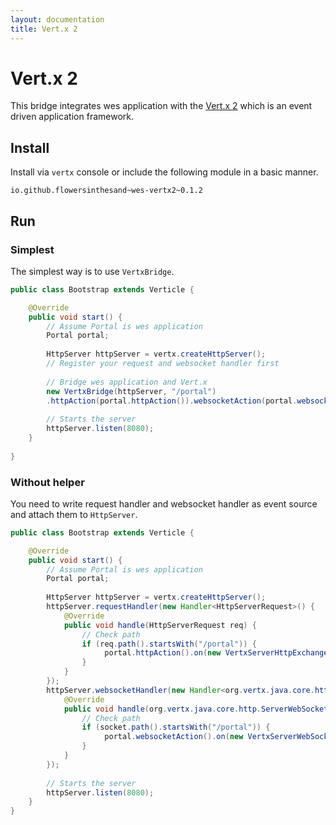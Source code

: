 ```yaml
---
layout: documentation
title: Vert.x 2
---
```


# Vert.x 2
This bridge integrates wes application with the [Vert.x 2](http://vertx.io/) which is an event driven application framework.

## Install
Install via `vertx` console or include the following module in a basic manner.

```
io.github.flowersinthesand~wes-vertx2~0.1.2
```

## Run

### Simplest

The simplest way is to use `VertxBridge`.

```java
public class Bootstrap extends Verticle {

    @Override
    public void start() {
        // Assume Portal is wes application
        Portal portal;
        
        HttpServer httpServer = vertx.createHttpServer();
        // Register your request and websocket handler first
        
        // Bridge wes application and Vert.x
        new VertxBridge(httpServer, "/portal")
        .httpAction(portal.httpAction()).websocketAction(portal.websocketAction());
        
        // Starts the server
        httpServer.listen(8080);
    }
    
}
```

### Without helper

You need to write request handler and websocket handler as event source and attach them to `HttpServer`.

```java
public class Bootstrap extends Verticle {

    @Override
    public void start() {
        // Assume Portal is wes application
        Portal portal;
        
        HttpServer httpServer = vertx.createHttpServer();
        httpServer.requestHandler(new Handler<HttpServerRequest>() {
            @Override
            public void handle(HttpServerRequest req) {
                // Check path
                if (req.path().startsWith("/portal")) {
                     portal.httpAction().on(new VertxServerHttpExchange(req));
                }
            }
        });
        httpServer.websocketHandler(new Handler<org.vertx.java.core.http.ServerWebSocket>() {
            @Override
            public void handle(org.vertx.java.core.http.ServerWebSocket socket) {
                // Check path
                if (socket.path().startsWith("/portal")) {
                     portal.websocketAction().on(new VertxServerWebSocket(socket));
                }
            }
        });
        
        // Starts the server
        httpServer.listen(8080);
    }
}
```